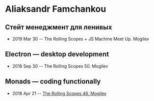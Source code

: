 # Aliaksandr Famchankou

## Стейт менеджмент для ленивых
- 2019 Mar 30 -- The Rolling Scopes + JS Machine Meet Up. Mogilev    
## Electron — desktop development
- 2018 Sep 30 -- The Rolling Scopes 50. Mogilev    
## Monads — coding functionally
- 2018 Apr 21 -- [The Rolling Scopes 46. Mogilev](https://www.youtube.com/watch?v=7gAPuReBBYY)    
